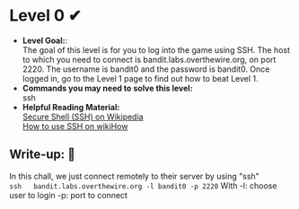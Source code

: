 # Level 0 ✔
- **Level Goal:**:<br>
The goal of this level is for you to log into the game using SSH. The host to which you need to connect is bandit.labs.overthewire.org, on port 2220. The username is bandit0 and the password is bandit0. Once logged in, go to the Level 1 page to find out how to beat Level 1.<br>
- **Commands you may need to solve this level:**<br>
ssh<br>
- **Helpful Reading Material:**<br>
[Secure Shell (SSH) on Wikipedia](https://en.wikipedia.org/wiki/Secure_Shell)<br>
[How to use SSH on wikiHow](https://www.wikihow.com/Use-SSH)<br>
## Write-up: 📝<br>
In this chall, we just connect remotely to their server by using "ssh" <br>
`ssh   bandit.labs.overthewire.org -l bandit0 -p 2220`
With -l: choose user to login
     -p: port to connect
